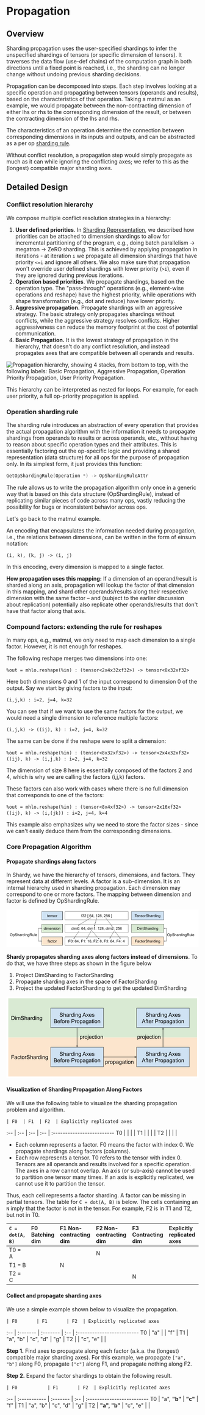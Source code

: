 # Propagation

## Overview

Sharding propagation uses the user-specified shardings to infer the unspecified
shardings of tensors (or specific dimension of tensors). It traverses the data
flow (use-def chains) of the computation graph in both directions until a fixed
point is reached, i.e., the sharding can no longer change without undoing
previous sharding decisions.

Propagation can be decomposed into steps. Each step involves looking at a
specific operation and propagating between tensors (operands and results), based
on the characteristics of that operation. Taking a matmul as an example, we
would propagate between the non-contracting dimension of either lhs or rhs to
the corresponding dimension of the result, or between the contracting dimension
of the lhs and rhs.

The characteristics of an operation determine the connection between
corresponding dimensions in its inputs and outputs, and can be abstracted as a
per op [sharding rule](#operation-sharding-rule).

Without conflict resolution, a propagation step would simply propagate as much
as it can while ignoring the conflicting axes; we refer to this as the (longest)
compatible major sharding axes.

## Detailed Design

### Conflict resolution hierarchy

We compose multiple conflict resolution strategies in a hierarchy:

1.  **User defined priorities**. In
    [Sharding Representation](sharding_representation.md), we described how
    priorities can be attached to dimension shardings to allow for incremental
    partitioning of the program, e.g., doing batch parallelism -> megatron ->
    ZeRO sharding. This is achieved by applying propagation in iterations - at
    iteration `i` we propagate all dimension shardings that have priority `<=i`
    and ignore all others. We also make sure that propagation won't override
    user defined shardings with lower priority (`>i`), even if they are ignored
    during previous iterations.
2.  **Operation based priorities**. We propagate shardings, based on the
    operation type. The "pass-through" operations (e.g., element-wise operations
    and reshape) have the highest priority, while operations with shape
    transformation (e.g., dot and reduce) have lower priority.
3.  **Aggressive propagation.** Propagate shardings with an aggressive strategy.
    The basic strategy only propagates shardings without conflicts, while the
    aggressive strategy resolves conflicts. Higher aggressiveness can reduce the
    memory footprint at the cost of potential communication.
4.  **Basic Propagation.** It is the lowest strategy of propagation in the
    hierarchy, that doesn't do any conflict resolution, and instead propagates
    axes that are compatible between all operands and results.

![Propagation hierarchy, showing 4 stacks, from bottom to top, with the
following labels: Basic Propagation, Aggressive Propagation, Operation Priority
Propagation, User Priority Propagation.](images/propagation.png)

This hierarchy can be interpreted as nested for loops. For example, for each
user priority, a full op-priority propagation is applied.

### Operation sharding rule

The sharding rule introduces an abstraction of every operation that provides the
actual propagation algorithm with the information it needs to propagate
shardings from operands to results or across operands, etc., without having to
reason about specific operation types and their attributes. This is essentially
factoring out the op-specific logic and providing a shared representation (data
structure) for all ops for the purpose of propagation only. In its simplest
form, it just provides this function:

```c
GetOpShardingRule(Operation *) -> OpShardingRuleAttr
```

The rule allows us to write the propagation algorithm only once in a generic way
that is based on this data structure (OpShardingRule), instead of replicating
similar pieces of code across many ops, vastly reducing the possibility for bugs
or inconsistent behavior across ops.

Let's go back to the matmul example.

An encoding that encapsulates the information needed during propagation, i.e.,
the relations between dimensions, can be written in the form of einsum notation:

```
(i, k), (k, j) -> (i, j)
```

In this encoding, every dimension is mapped to a single factor.

**How propagation uses this mapping:** If a dimension of an operand/result is
sharded along an axis, propagation will lookup the factor of that dimension in
this mapping, and shard other operands/results along their respective dimension
with the same factor – and (subject to the earlier discussion about replication)
potentially also replicate other operands/results that don't have that factor
along that axis.

### Compound factors: extending the rule for reshapes

In many ops, e.g., matmul, we only need to map each dimension to a single
factor. However, it is not enough for reshapes.

The following reshape merges two dimensions into one:

```
%out = mhlo.reshape(%in) : (tensor<2x4x32xf32>) -> tensor<8x32xf32>
```

Here both dimensions 0 and 1 of the input correspond to dimension 0 of the
output. Say we start by giving factors to the input:

```
(i,j,k) : i=2, j=4, k=32
```

You can see that if we want to use the same factors for the output, we would
need a single dimension to reference multiple factors:

```
(i,j,k) -> ((ij), k) : i=2, j=4, k=32
```

The same can be done if the reshape were to split a dimension:

```
%out = mhlo.reshape(%in) : (tensor<8x32xf32>) -> tensor<2x4x32xf32> ((ij), k) -> (i,j,k) : i=2, j=4, k=32
```

The dimension of size 8 here is essentially composed of the factors 2 and 4,
which is why we are calling the factors (i,j,k) factors.

These factors can also work with cases where there is no full dimension that
corresponds to one of the factors:

```
%out = mhlo.reshape(%in) : (tensor<8x4xf32>) -> tensor<2x16xf32> ((ij), k) -> (i,(jk)) : i=2, j=4, k=4
```

This example also emphasizes why we need to store the factor sizes - since we
can't easily deduce them from the corresponding dimensions.

### Core Propagation Algorithm

#### Propagate shardings along factors

In Shardy, we have the hierarchy of tensors, dimensions, and factors. They
represent data at different levels. A factor is a sub-dimension. It is an
internal hierarchy used in sharding propagation. Each dimension may correspond
to one or more factors. The mapping between dimension and factor is defined by
OpShardingRule.

![Schema showing the Shardy propagation algorithm.](images/propagation_algorithm.png)

**Shardy propagates sharding axes along factors instead of dimensions**. To do
that, we have three steps as shown in the figure below

1.  Project DimSharding to FactorSharding
2.  Propagate sharding axes in the space of FactorSharding
3.  Project the updated FactorSharding to get the updated DimSharding

![Schema showing sharding propagation across FactorSharding and DimSharding.](images/projected_sharding.png)

#### Visualization of Sharding Propagation Along Factors

We will use the following table to visualize the sharding propagation problem
and algorithm.

    | F0  | F1  | F2  | Explicitly replicated axes
:-- | :-- | :-- | :-- | :-------------------------
T0  |     |     |     |
T1  |     |     |     |
T2  |     |     |     |

*   Each column represents a factor. F0 means the factor with index 0. We
    propagate shardings along factors (columns).
*   Each row represents a tensor. T0 refers to the tensor with index 0. Tensors
    are all operands and results involved for a specific operation. The axes in
    a row cannot overlap. An axis (or sub-axis) cannot be used to partition one
    tensor many times. If an axis is explicitly replicated, we cannot use it to
    partition the tensor.

Thus, each cell represents a factor sharding. A factor can be missing in partial
tensors. The table for `C = dot(A, B)` is below. The cells containing an `N`
imply that the factor is not in the tensor. For example, F2 is in T1 and T2, but
not in T0.

`C = dot(A, B)` | F0 Batching dim | F1 Non-contracting dim | F2 Non-contracting dim | F3 Contracting dim | Explicitly replicated axes
:-------------- | :-------------- | :--------------------- | :--------------------- | :----------------- | :-------------------------
T0 = A          |                 |                        | N                      |                    |
T1 = B          |                 | N                      |                        |                    |
T2 = C          |                 |                        |                        | N                  |

#### Collect and propagate sharding axes

We use a simple example shown below to visualize the propagation.

    | F0       | F1       | F2  | Explicitly replicated axes
:-- | :------- | :------- | :-- | :-------------------------
T0  | "a"      |          | "f" |
T1  | "a", "b" | "c", "d" | "g" |
T2  |          | "c", "e" |     |

**Step 1.** Find axes to propagate along each factor (a.k.a. the (longest)
compatible major sharding axes). For this example, we propagate `["a", "b"]`
along F0, propagate `["c"]` along F1, and propagate nothing along F2.

**Step 2.** Expand the factor shardings to obtain the following result.

    | F0           | F1       | F2  | Explicitly replicated axes
:-- | :----------- | :------- | :-- | :-------------------------
T0  | "a", **"b"** | **"c"**  | "f" |
T1  | "a", "b"     | "c", "d" | "g" |
T2  | **"a", "b"** | "c", "e" |     |
